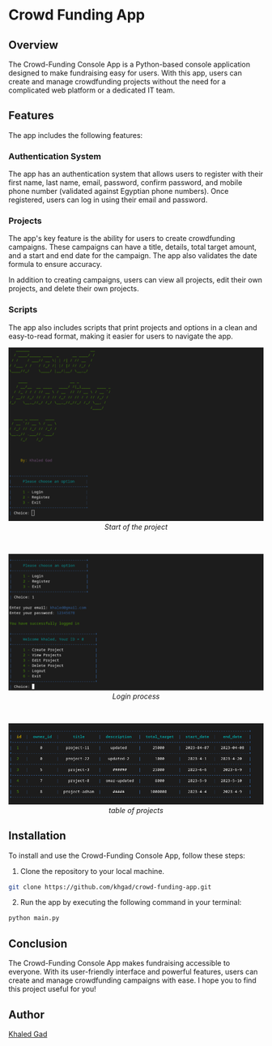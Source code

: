 # Crowd Funding App

## Overview

The Crowd-Funding Console App is a Python-based console application designed to make fundraising easy for users. With this app, users can create and manage crowdfunding projects without the need for a complicated web platform or a dedicated IT team.

## Features

The app includes the following features:

### Authentication System

The app has an authentication system that allows users to register with their first name, last name, email, password, confirm password, and mobile phone number (validated against Egyptian phone numbers). Once registered, users can log in using their email and password.

### Projects

The app's key feature is the ability for users to create crowdfunding campaigns. These campaigns can have a title, details, total target amount, and a start and end date for the campaign. The app also validates the date formula to ensure accuracy.

In addition to creating campaigns, users can view all projects, edit their own projects, and delete their own projects.

### Scripts

The app also includes scripts that print projects and options in a clean and easy-to-read format, making it easier for users to navigate the app.


<p align="center">
    <img src="screenshots/start.png" alt="start">
    <i>Start of the project</i>
</p>
<br>
<p align="center">
    <img src="screenshots/login.png" alt="login">
    <i>Login process</i>
</p>
<br>
<p align="center">
    <img src="screenshots/project_table.png" alt="projects">
    <i>table of projects</i>
</p>
<!-- ![start](/screenshots/start.png) -->
<!-- ![login](/screenshots/login.png) -->
<!-- ![project view](/screenshots/project_table.png) -->

## Installation

To install and use the Crowd-Funding Console App, follow these steps:

1. Clone the repository to your local machine.

``` bash
git clone https://github.com/khgad/crowd-funding-app.git
```

2. Run the app by executing the following command in your terminal:

``` bash
python main.py
```

## Conclusion

The Crowd-Funding Console App makes fundraising accessible to everyone. With its user-friendly interface and powerful features, users can create and manage crowdfunding campaigns with ease. I hope you to find this project useful for you!

## Author

[Khaled Gad](https://www.linkedin.com/in/khgad/)